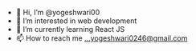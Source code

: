 - 👋 Hi, I’m @yogeshwari00
- 👀 I’m interested in web development
- 🌱 I’m currently learning React JS
- 📫 How to reach me ...yogeshwari0246@gmail.com

<!---
yogeshwari00/yogeshwari00 is a ✨ special ✨ repository because its `README.md` (this file) appears on your GitHub profile.
You can click the Preview link to take a look at your changes.
--->

